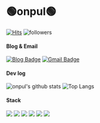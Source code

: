 # 🟢onpul🟢
[![Hits](https://hits.seeyoufarm.com/api/count/incr/badge.svg?url=https%3A%2F%2Fgithub.com%2Fonpul&count_bg=%2379C83D&title_bg=%23555555&icon=&icon_color=%23E7E7E7&title=hits&edge_flat=false)](https://hits.seeyoufarm.com) ![followers](https://img.shields.io/github/followers/onpul?style=social)

#### Blog & Email
[![Blog Badge](https://img.shields.io/badge/-온풀투데이-2e8b57?logo=Gumtree&logoColor=white&link=https://onpul.tistory.com/)](https://onpul.tistory.com/)
[![Gmail Badge](https://img.shields.io/badge/Gmail-d14836?logo=Gmail&logoColor=white&link=mailto:chmj072@gmail.com)](mailto:chmj072@gmail.com)

#### Dev log
![onpul's github stats](https://github-readme-stats.vercel.app/api?username=onpul&count_private=true&custom_title=onpul's&nbsp;github&nbsp;👀&title_color=2e8b57&text_color=gray)
![Top Langs](https://github-readme-stats.vercel.app/api/top-langs/?username=onpul&layout=compact&custom_title=My&nbsp;Language&nbsp;&title_color=2e8b57&text_color=gray)

#### Stack
<div>
  <img src="https://img.shields.io/badge/java-007396?logo=java&logoColor=white"> 
  <img src="https://img.shields.io/badge/oracle-F80000?logo=oracle&logoColor=white"> 
  <img src="https://img.shields.io/badge/html5-E34F26?logo=html5&logoColor=white"> 
  <img src="https://img.shields.io/badge/css-1572B6?logo=css3&logoColor=white"> 
  <img src="https://img.shields.io/badge/git-F05032?logo=git&logoColor=white">
  <img src="https://img.shields.io/badge/github-181717?logo=github&logoColor=white">
</div>
